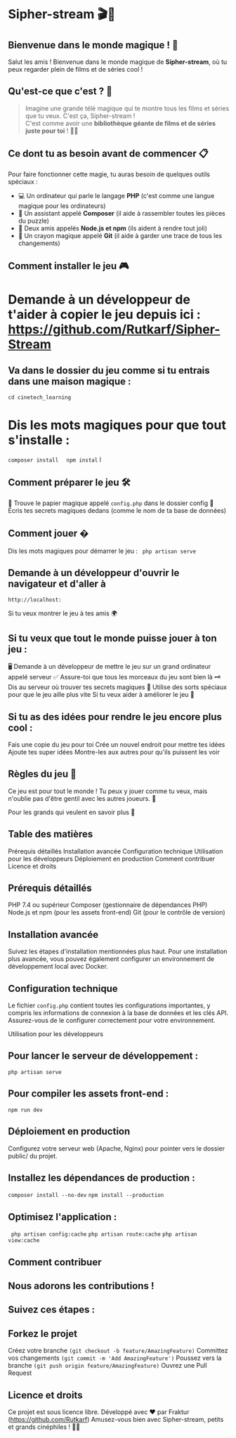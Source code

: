 # Sipher-stream 🎬🍿

## Bienvenue dans le monde magique ! 🌈

Salut les amis ! Bienvenue dans le monde magique de **Sipher-stream**, où tu peux regarder plein de films et de séries cool !

## Qu'est-ce que c'est ? 🤔

> Imagine une grande télé magique qui te montre tous les films et séries que tu veux. C'est ça, Sipher-stream !  
> C'est comme avoir une **bibliothèque géante de films et de séries juste pour toi** ! 🎥🍿

## Ce dont tu as besoin avant de commencer 📋

Pour faire fonctionner cette magie, tu auras besoin de quelques outils spéciaux :

- 💻 Un ordinateur qui parle le langage **PHP** (c'est comme une langue magique pour les ordinateurs)
- 🧩 Un assistant appelé **Composer** (il aide à rassembler toutes les pièces du puzzle)
- 🎨 Deux amis appelés **Node.js et npm** (ils aident à rendre tout joli)
- 📝 Un crayon magique appelé **Git** (il aide à garder une trace de tous les changements)

## Comment installer le jeu 🎮

# Demande à un développeur de t'aider à copier le jeu depuis ici : https://github.com/Rutkarf/Sipher-Stream

## Va dans le dossier du jeu comme si tu entrais dans une maison magique :
``` cd cinetech_learning ```

# Dis les mots magiques pour que tout s'installe :
```composer install ```
``` npm instal``` l 

## Comment préparer le jeu 🛠️
📄 Trouve le papier magique appelé ```config.php``` dans le dossier config
🔐 Écris tes secrets magiques dedans (comme le nom de ta base de données)

## Comment jouer �
Dis les mots magiques pour démarrer le jeu :
``` php artisan serve```

## Demande à un développeur d'ouvrir le navigateur et d'aller à 
``` http://localhost: ```

Si tu veux montrer le jeu à tes amis 🌍

## Si tu veux que tout le monde puisse jouer à ton jeu :
🖥️ Demande à un développeur de mettre le jeu sur un grand ordinateur appelé serveur
✅ Assure-toi que tous les morceaux du jeu sont bien là
🗝️ Dis au serveur où trouver tes secrets magiques
🚀 Utilise des sorts spéciaux pour que le jeu aille plus vite
    Si tu veux aider à améliorer le jeu 🙌

## Si tu as des idées pour rendre le jeu encore plus cool :

Fais une copie du jeu pour toi
Crée un nouvel endroit pour mettre tes idées
Ajoute tes super idées
Montre-les aux autres pour qu'ils puissent les voir

## Règles du jeu 📜
Ce jeu est pour tout le monde ! Tu peux y jouer comme tu veux, mais n'oublie pas d'être gentil avec les autres joueurs. 🤝

Pour les grands qui veulent en savoir plus 🧐

## Table des matières
Prérequis détaillés
Installation avancée
Configuration technique
Utilisation pour les développeurs
Déploiement en production
Comment contribuer
Licence et droits

## Prérequis détaillés
PHP 7.4 ou supérieur
Composer (gestionnaire de dépendances PHP)
Node.js et npm (pour les assets front-end)
Git (pour le contrôle de version)

## Installation avancée
Suivez les étapes d'installation mentionnées plus haut. Pour une installation plus avancée, vous pouvez également configurer un environnement de développement local avec Docker.

## Configuration technique
Le fichier ``` config.php ``` contient toutes les configurations importantes, y compris les informations de connexion à la base de données et les clés API. Assurez-vous de le configurer correctement pour votre environnement.

Utilisation pour les développeurs

## Pour lancer le serveur de développement :
``` php artisan serve ```

## Pour compiler les assets front-end :
``` npm run dev ```

## Déploiement en production
Configurez votre serveur web (Apache, Nginx) pour pointer vers le dossier public/ du projet.

## Installez les dépendances de production :
``` composer install --no-dev ```
``` npm install --production ```

## Optimisez l'application :
``` php artisan config:cache``` 
``` php artisan route:cache ```
``` php artisan view:cache ```

## Comment contribuer
## Nous adorons les contributions !

## Suivez ces étapes :

## Forkez le projet
Créez votre branche ```(git checkout -b feature/AmazingFeature)```
Committez vos changements ```(git commit -m 'Add AmazingFeature')```
Poussez vers la branche ```(git push origin feature/AmazingFeature)```
Ouvrez une Pull Request

## Licence et droits
Ce projet est sous licence libre.
Développé avec ❤️ par Fraktur (https://github.com/Rutkarf)
Amusez-vous bien avec Sipher-stream, petits et grands cinéphiles ! 🌟🎥
